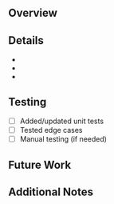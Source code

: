 ## Overview
<!-- Give a brief overview of the changes made in this PR -->

## Details
<!-- If you feel it is helpful, list the changes made -->

- 
-
-

## Testing
<!-- How did you test this? 
     If you didn't do any testing, explain why -->
- [ ] Added/updated unit tests
- [ ] Tested edge cases
- [ ] Manual testing (if needed)

## Future Work
<!-- Discuss things that should be done in the future, 
     or related work going on in other issues/PRs.
     Delete this section if there is none. -->

## Additional Notes
<!-- Add any extra context or screenshots
     Delete this section if there are none. -->
